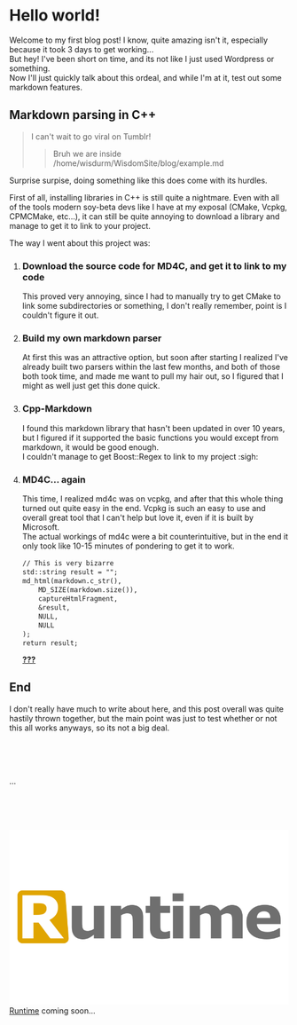 # Hello world!

Welcome to my first blog post! I know, quite amazing isn't it, especially because it took 3 days to get working...  
But hey! I've been short on time, and its not like I just used Wordpress or something.  
Now I'll just quickly talk about this ordeal, and while I'm at it, test out some markdown features.

## Markdown parsing in C++

> I can't wait to go viral on Tumblr!
>> Bruh we are inside /home/wisdurm/WisdomSite/blog/example.md

Surprise surpise, doing something like this does come with its hurdles.  

First of all, installing libraries in C++ is still quite a nightmare. Even with all of the tools modern soy-beta devs like I have
at my exposal (CMake, Vcpkg, CPMCMake, etc...), it can still be quite annoying to download a library and manage to get it to link
to your project.  

The way I went about this project was:

1. ### Download the source code for MD4C, and get it to link to my code  

	This proved very annoying, since I had to manually try to get CMake to link some subdirectories or something, I don't really remember,
point is I couldn't figure it out. 

2. ### Build my own markdown parser  

	At first this was an attractive option, but soon after starting I realized I've already built two parsers within the last few months,
and both of those both took time, and made me want to pull my hair out, so I figured that I might as well just get this done quick.

3. ### Cpp-Markdown

	I found this markdown library that hasn't been updated in over 10 years, but I figured if it supported the basic functions you would
except from markdown, it would be good enough.  
I couldn't manage to get Boost::Regex to link to my project :sigh:

4. ### MD4C... again

	This time, I realized md4c was on vcpkg, and after that this whole thing turned out quite easy in the end. Vcpkg is such an easy to use
and overall great tool that I can't help but love it, even if it is built by Microsoft.  
The actual workings of md4c were a bit counterintuitive, but in the end it only took like 10-15 minutes of pondering to get it to work.

	```
	// This is very bizarre
	std::string result = "";
	md_html(markdown.c_str(),
		MD_SIZE(markdown.size()),
		captureHtmlFragment,
		&result,
		NULL,
		NULL
	);
	return result;
	```
	[**???**](https://github.com/Wisdurm/WisdomSite/blob/master/src/markdown.hpp)

## End

I don't really have much to write about here, and this post overall was quite hastily thrown together, but the main point was just to
test whether or not this all works anyways, so its not a big deal.

<br>
<br>
<br>

...

<br>
<br>
<br>

![Runtime logo](/static/images/thumb-run.png)  
[Runtime](/projects) coming soon...